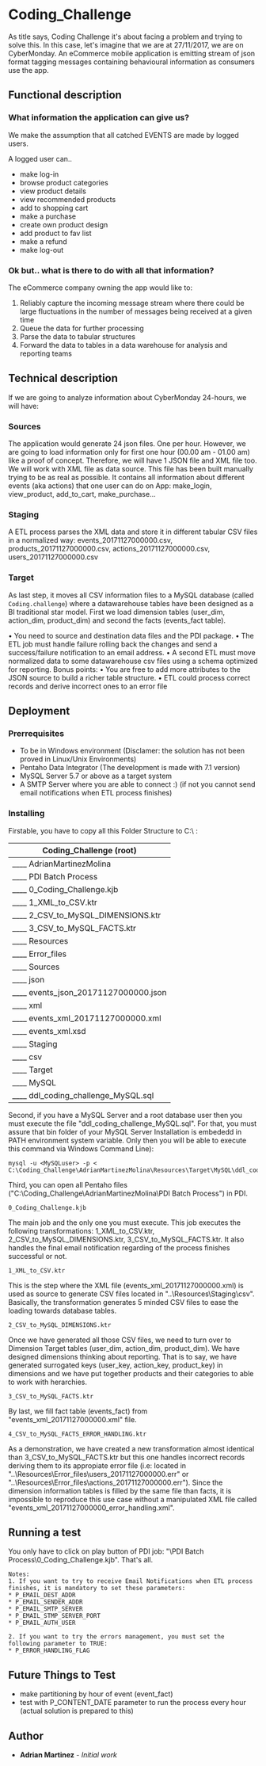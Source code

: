 # Coding_Challenge

As title says, Coding Challenge it's about facing a problem and trying to solve this. 
In this case, let's imagine that we are at 27/11/2017, we are on CyberMonday. An eCommerce mobile application is emitting stream of json format tagging messages containing behavioural
information as consumers use the app.

## Functional description

### What information the application can give us?

We make the assumption that all catched EVENTS are made by logged users.

A logged user can..
* make log-in
* browse product categories
* view product details 
* view recommended products
* add to shopping cart
* make a purchase
* create own product design
* add product to fav list
* make a refund
* make log-out

### Ok but.. what is there to do with all that information?

The eCommerce company owning the app would like to:
1) Reliably capture the incoming message stream where there could be large fluctuations in the number of messages being received at a given time
2) Queue the data for further processing
3) Parse the data to tabular structures
4) Forward the data to tables in a data warehouse for analysis and reporting teams


## Technical description

If we are going to analyze information about CyberMonday 24-hours, we will have: 

### Sources
The application would generate 24 json files. One per hour. However, we are going to load information only for first one hour (00.00 am - 01.00 am) like a proof of concept. Therefore, we will have 1 JSON file and XML file too. We will work with XML file as data source. This file has been built manually trying to be as real as possible. It contains all information about different events (aka actions) that one user can do on App: make_login, view_product, add_to_cart, make_purchase...

### Staging
A ETL process parses the XML data and store it in different tabular CSV files in a normalized way: events_20171127000000.csv, products_20171127000000.csv, actions_20171127000000.csv, users_20171127000000.csv

### Target

As last step, it moves all CSV information files to a MySQL database (called `Coding.challenge`) where a datawarehouse tables have been designed as a BI traditional star model. First we load dimension tables (user_dim, action_dim, product_dim) and second the facts (events_fact table).

• You need to source and destination data files and the PDI package.
• The ETL job must handle failure rolling back the changes and send a success/failure notification to an email address.
• A second ETL must move normalized data to some datawarehouse csv files using a schema optimized for reporting.
Bonus points:
• You are free to add more attributes to the JSON source to build a richer table structure.
• ETL could process correct records and derive incorrect ones to an error file


## Deployment

### Prerrequisites

* To be in Windows environment (Disclamer: the solution has not been proved in Linux/Unix Environments)
* Pentaho Data Integrator (The development is made with 7.1 version)
* MySQL Server 5.7 or above as a target system
* A SMTP Server where you are able to connect :) (if not you cannot send email notifications when ETL process finishes)

### Installing

Firstable, you have to copy all this Folder Structure to C:\ :

	
| Coding_Challenge (root)                                   |
|-----------------------------------------------------------|
|____ AdrianMartinezMolina                                  |
|        ____ PDI Batch Process                             |
|              ____ 0_Coding_Challenge.kjb                  |
|         	   ____ 1_XML_to_CSV.ktr                        |
|              ____ 2_CSV_to_MySQL_DIMENSIONS.ktr           |
|              ____ 3_CSV_to_MySQL_FACTS.ktr                |
|        ____ Resources                                     |
|              ____ Error_files                             |
|              ____ Sources                                 |
|                  ____ json                                |
|                      ____ events_json_20171127000000.json |
|                  ____ xml                                 |
|                      ____ events_xml_20171127000000.xml   |
|                      ____ events_xml.xsd                  |
|              ____ Staging                                 |
|                  ____ csv                                 |
|              ____ Target                                  |
|                  ____ MySQL                               |
|                      ____ ddl_coding_challenge_MySQL.sql  |
	

Second, if you have a MySQL Server and a root database user then you must execute the file "ddl_coding_challenge_MySQL.sql". For that, you must assure that bin folder of your MySQL Server Installation is embededd in PATH environment system variable. Only then you will be able to execute this command via Windows Command Line):

```
mysql -u <MySQLuser> -p < C:\Coding_Challenge\AdrianMartinezMolina\Resources\Target\MySQL\ddl_coding_challenge_MySQL.sql
```

Third, you can open all Pentaho files ("C:\Coding_Challenge\AdrianMartinezMolina\PDI Batch Process") in PDI.

```
0_Coding_Challenge.kjb
```

The main job and the only one you must execute. This job executes the following transformations: 1_XML_to_CSV.ktr, 2_CSV_to_MySQL_DIMENSIONS.ktr, 3_CSV_to_MySQL_FACTS.ktr.
It also handles the final email notification regarding of the process finishes successful or not.

```
1_XML_to_CSV.ktr
```

This is the step where the XML file (events_xml_20171127000000.xml) is used as source to generate CSV files located in "..\Resources\Staging\csv\". Basically, the transformation generates 5 minded CSV files to ease the loading towards database tables.

```
2_CSV_to_MySQL_DIMENSIONS.ktr
```

Once we have generated all those CSV files, we need to turn over to Dimension Target tables (user_dim, action_dim, product_dim). We have designed dimensions thinking about reporting. That is to say, we have generated surrogated keys (user_key, action_key, product_key) in dimensions and we have put together products and their categories to able to work with herarchies.

```
3_CSV_to_MySQL_FACTS.ktr
```
By last, we fill fact table (events_fact) from "events_xml_20171127000000.xml" file. 

```
4_CSV_to_MySQL_FACTS_ERROR_HANDLING.ktr
```
As a demonstration, we have created a new transformation almost identical than 3_CSV_to_MySQL_FACTS.ktr but this one handles incorrect records deriving them to its appropiate error file (i.e: located in "..\Resources\Error_files\users_20171127000000.err" or "..\Resources\Error_files\actions_20171127000000.err"). Since the dimension information tables is filled by the same file than facts, it is impossible to reproduce this use case without a manipulated XML file called "events_xml_20171127000000_error_handling.xml".


## Running a test

You only have to click on play button of PDI job: "\PDI Batch Process\0_Coding_Challenge.kjb".  That's all.

```
Notes:
1. If you want to try to receive Email Notifications when ETL process finishes, it is mandatory to set these parameters:
* P_EMAIL_DEST_ADDR
* P_EMAIL_SENDER_ADDR
* P_EMAIL_SMTP_SERVER
* P_EMAIL_STMP_SERVER_PORT
* P_EMAIL_AUTH_USER

2. If you want to try the errors management, you must set the following parameter to TRUE:
* P_ERROR_HANDLING_FLAG
```

## Future Things to Test

* make partitioning by hour of event (event_fact)
* test with P_CONTENT_DATE parameter to run the process every hour (actual solution is prepared to this)

## Author

* **Adrian Martinez** - *Initial work*
